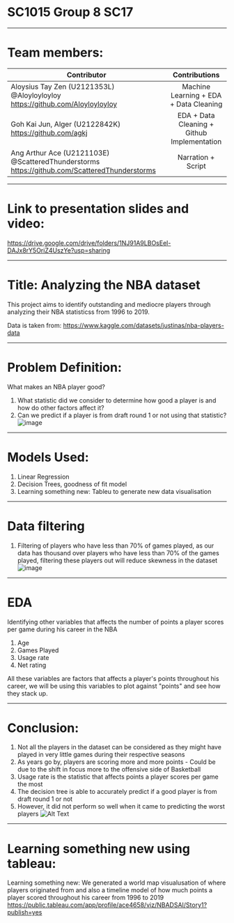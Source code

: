 # SC1015 Group 8 SC17
-----------------------------
# Team members:

| Contributor                                           | Contributions                                                   
| ------------------------------------------------------|:---------------------------------------------------------------:|
| Aloysius Tay Zen (U2121353L) @Aloyloyloyloy https://github.com/Aloyloyloyloy          | Machine Learning + EDA + Data Cleaning                          |
| Goh Kai Jun, Alger (U2122842K) https://github.com/agkj                  | EDA + Data Cleaning + Github Implementation                    
| Ang Arthur Ace  (U2121103E) @ScatteredThunderstorms https://github.com/ScatteredThunderstorms  | Narration + Script                                              | 

-----------------------------

# Link to presentation slides and video: 

https://drive.google.com/drive/folders/1NJ91A9LBOsEel-DAJx8rY5OriZ4UszYe?usp=sharing

-----------------------------

# Title: Analyzing the NBA dataset

This project aims to identify outstanding and mediocre players through analyzing their NBA statisticss from 1996 to 2019. 

Data is taken from: https://www.kaggle.com/datasets/justinas/nba-players-data

-----------------------------

# Problem Definition:
What makes an NBA player good?
1. What statistic did we consider to determine how good a player is and how do other factors affect it?
2. Can we predict if a player is from draft round 1 or not using that statistic?
![image](https://user-images.githubusercontent.com/39144132/164891284-d47b3686-e549-44d2-af38-b7add91546f3.png)



-----------------------------

# Models Used:
1. Linear Regression
2. Decision Trees, goodness of fit model
3. Learning something new: Tableu to generate new data visualisation

-----------------------------
# Data filtering
1. Filtering of players who have less than 70% of games played, as our data has thousand over players who have less than 70% of the games played, filtering these
players out will reduce skewness in the dataset
![image](https://user-images.githubusercontent.com/39144132/164891171-e5323d34-1b65-489c-a7b6-fdac6525ff38.png)

-----------------------------
# EDA
Identifying other variables that affects the number of points a player scores per game during his career in the NBA
1. Age
2. Games Played
3. Usage rate
4. Net rating

All these variables are factors that affects a player's points throughout his career, we will be using this variables to plot against "points" and see how they stack up.

-----------------------------

# Conclusion:
1. Not all the players in the dataset can be considered as they might have played in very little games during their respective seasons
2. As years go by, players are scoring more and more points - Could be due to the shift in focus more to the offensive side of Basketball
3. Usage rate is the statistic that affects points a player scores per game the most
4. The decision tree is able to accurately predict if a good player is from draft round 1 or not
5. However, it did not perform so well when it came to predicting the worst players
![Alt Text](https://media.giphy.com/media/3o7aTnQqygA3TcukFi/giphy.gif)
-----------------------------

# Learning something new using tableau:

Learning something new:
We generated a world map visualusation of where players originated from and also a timeline model of how much points a player scored throughout his career from 1996 to 2019
https://public.tableau.com/app/profile/ace4658/viz/NBADSAI/Story1?publish=yes



